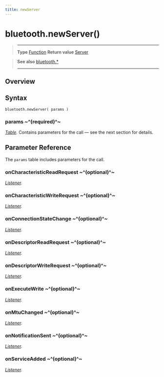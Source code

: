 ```yaml
---
title: newServer
---
```

# bluetooth.newServer()

> --------------------- ------------------------------------------------------------------------------------------
> __Type__              [Function](https://docs.coronalabs.com/api/type/Function.html)
> __Return value__      [Server](/plugin/bluetooth/type/Server/)


> __See also__          [bluetooth.*](/plugin/bluetooth/)
> --------------------- ------------------------------------------------------------------------------------------

## Overview

## Syntax

	bluetooth.newServer( params )

### params ~^(required)^~
_[Table](https://docs.coronalabs.com/api/type/Table.html)._ Contains parameters for the call &mdash; see the next section for details.


## Parameter Reference

The `params` table includes parameters for the call.

### onCharacteristicReadRequest ~^(optional)^~
_[Listener](https://docs.coronalabs.com/api/type/Listener.html)._

### onCharacteristicWriteRequest ~^(optional)^~
_[Listener](https://docs.coronalabs.com/api/type/Listener.html)._

### onConnectionStateChange ~^(optional)^~
_[Listener](https://docs.coronalabs.com/api/type/Listener.html)._

### onDescriptorReadRequest ~^(optional)^~
_[Listener](https://docs.coronalabs.com/api/type/Listener.html)._

### onDescriptorWriteRequest ~^(optional)^~
_[Listener](https://docs.coronalabs.com/api/type/Listener.html)._

### onExecuteWrite ~^(optional)^~
_[Listener](https://docs.coronalabs.com/api/type/Listener.html)._

### onMtuChanged ~^(optional)^~
_[Listener](https://docs.coronalabs.com/api/type/Listener.html)._

### onNotificationSent ~^(optional)^~
_[Listener](https://docs.coronalabs.com/api/type/Listener.html)._

### onServiceAdded ~^(optional)^~
_[Listener](https://docs.coronalabs.com/api/type/Listener.html)._